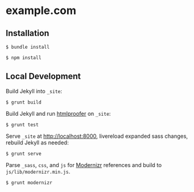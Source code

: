 # example.com

## Installation

    $ bundle install

    $ npm install

## Local Development

Build Jekyll into `_site`:

    $ grunt build

Build Jekyll and run [htmlproofer](https://github.com/gjtorikian/html-proofer) on `_site`:

    $ grunt test

Serve `_site` at <http://localhost:8000>, livereload expanded sass changes, rebuild Jekyll as needed:

    $ grunt serve

Parse `_sass`, `css`, and `js` for [Modernizr](http://modernizr.com/) references and build to `js/lib/modernizr.min.js`.

    $ grunt modernizr


